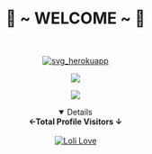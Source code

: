 <body>
  <center>
<h1 align="center"> 💖 ~ WELCOME ~ 💖 </h1>
<br>
<p align="center">
  <p align="center">
    <a href="https://kokopangeran.my.id/">
        <img
            src="https://readme-typing-svg.herokuapp.com?size=13&width=275&lines=Welcome+To+Github+AnonyMe-Creator"
            alt="svg_herokuapp"
        />
    </a>
</p>
<a href="https://github.com/MendingTuruu"><img src="https://c.tenor.com/n8X8R46rIk0AAAAd/kanna.gif" />
</p>
  <a href="https://github.com/MendingTuruu"><img src="https://cardivo.vercel.app/api?name=AnonyMe&description=Hi,%20Im%20Anonyme%20Creator%20and%20i%20love%20programming%20python&image=https://telegra.ph/file/37d8fd02c71d465169239.jpg/revision/latest?cb=20200606024545&usqp=CAU&usqp=CAU&backgroundColor=%23ecf0f1&instagram=kokopangeran_&github=MendingTuruu&pattern=leaf&colorPattern=%23eaeaea" /><a>
</p>

<details open>
<summary><b>←Total Profile Visitors ↓</b></summary>
<br>
<a href="https://github.com/AnonyMe-Creator"><img alt="Loli Love" src="https://count.getloli.com/get/@AnonyMe-Creator?theme=rule34"/></a>
</details>
</div>

</div>
</center>
</body>
